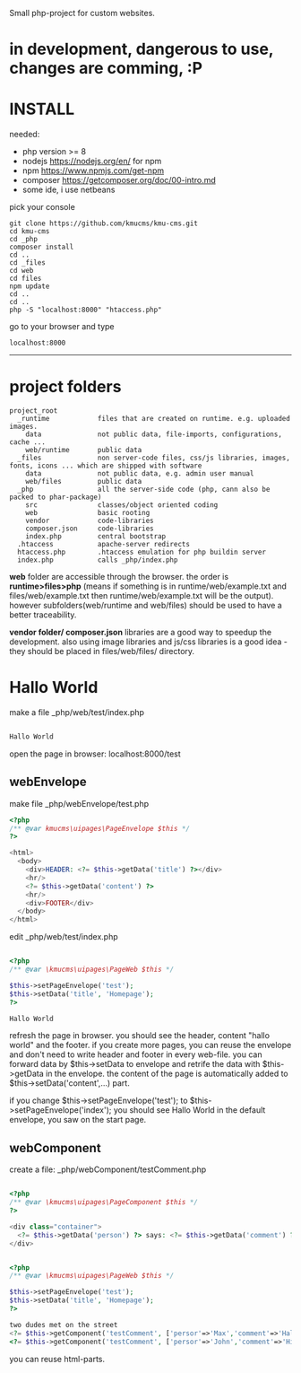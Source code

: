 Small php-project for custom websites.

# in development, dangerous to use, changes are comming, :P

# INSTALL

needed:
-  php   version >= 8
-  nodejs https://nodejs.org/en/ for npm
-  npm https://www.npmjs.com/get-npm
-  composer https://getcomposer.org/doc/00-intro.md
-  some ide, i use netbeans

pick your console

```
git clone https://github.com/kmucms/kmu-cms.git
cd kmu-cms
cd _php
composer install
cd ..
cd _files
cd web
cd files
npm update
cd ..
cd ..
php -S "localhost:8000" "htaccess.php"
```

go to your browser and type

```
localhost:8000
```


---

# project folders

```
project_root
  _runtime            files that are created on runtime. e.g. uploaded images.
    data              not public data, file-imports, configurations, cache ...
    web/runtime       public data
  _files              non server-code files, css/js libraries, images, fonts, icons ... which are shipped with software
    data              not public data, e.g. admin user manual
    web/files         public data
  _php                all the server-side code (php, cann also be packed to phar-package)
    src               classes/object oriented coding
    web               basic rooting
    vendor            code-libraries
    composer.json     code-libraries
    index.php         central bootstrap
  .htaccess           apache-server redirects
  htaccess.php        .htaccess emulation for php buildin server
  index.php           calls _php/index.php
```

**web** folder are accessible through the browser. the order is **runtime>files>php** (means if something is in runtime/web/example.txt and
files/web/example.txt then runtime/web/example.txt will be the output). 
however subfolders(web/runtime and web/files) should be used to have a better traceability. 

**vendor folder/ composer.json** libraries are a good way to speedup the development. 
also using image libraries and js/css libraries is a good idea - they should be placed in files/web/files/ directory.

# Hallo World

make a file _php/web/test/index.php

```php

Hallo World

```

open the page in browser: localhost:8000/test


## webEnvelope

make file _php/webEnvelope/test.php

```php
<?php
/** @var kmucms\uipages\PageEnvelope $this */
?>

<html>
  <body>
    <div>HEADER: <?= $this->getData('title') ?></div>
    <hr/>
    <?= $this->getData('content') ?>  
    <hr/>
    <div>FOOTER</div>
  </body>
</html>

```

edit _php/web/test/index.php 

```php

<?php
/** @var \kmucms\uipages\PageWeb $this */

$this->setPageEnvelope('test');
$this->setData('title', 'Homepage');
?>

Hallo World

```

refresh the page in browser. you should see the header, content "hallo world" and the footer.
if you create more pages, you can reuse the envelope and don't need to write header and footer in every web-file.
you can forward data by $this->setData to envelope and retrife the data with $this->getData in the envelope.
the content of the page is automatically added to $this->setData('content',...) part.

if you change $this->setPageEnvelope('test'); to $this->setPageEnvelope('index'); you should see Hallo World in
the default envelope, you saw on the start page.


## webComponent

create a file: _php/webComponent/testComment.php

```php

<?php
/** @var \kmucms\uipages\PageComponent $this */
?>

<div class="container">
  <?= $this->getData('person') ?> says: <?= $this->getData('comment') ?>
</div>

```


```php

<?php
/** @var \kmucms\uipages\PageWeb $this */

$this->setPageEnvelope('test');
$this->setData('title', 'Homepage');
?>

two dudes met on the street
<?= $this->getComponent('testComment', ['persor'=>'Max','comment'=>'Hallo, how are u?']?>
<?= $this->getComponent('testComment', ['persor'=>'John','comment'=>'Hi, I'm fine.']?>

```

you can reuse html-parts.
